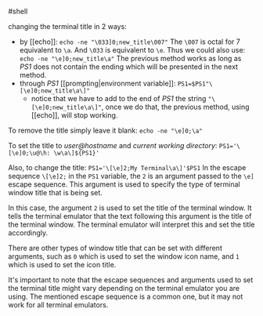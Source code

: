#shell 

changing the terminal title in 2 ways:
- by [[echo]]: `echo -ne "\033]0;new_title\007"`
The `\007` is octal for 7 equivalent  to `\a`. And `\033` is equivalent to `\e`. Thus we could also use: `echo -ne "\e]0;new_title\a"`
The previous method works as long as *PS1*  does not contain the ending which will be presented in the next method.
- through *PS1* [[prompting|environment variable]]: `PS1=$PS1"\[\e]0;new_title\a\]"`
	- notice that we have to add to the end of *PS1* the string `"\[\e]0;new_title\a\]"`, once we do that, the previous method, using [[echo]], will stop working.

To remove the title simply leave it blank: `echo -ne "\e]0;\a"`

To set the title to *user@hostname* and *current working directory*: 
`PS1='\[\e]0;\u@\h: \w\a\]${PS1}'`


Also, to change the title: `PS1='\[\e]2;My Terminal\a\]'$PS1`
In the escape sequence `\[\e]2;` in the `PS1` variable, the `2` is an argument passed to the `\e]` escape sequence. This argument is used to specify the type of terminal window title that is being set.

In this case, the argument `2` is used to set the title of the terminal window. It tells the terminal emulator that the text following this argument is the title of the terminal window. The terminal emulator will interpret this and set the title accordingly.

There are other types of window title that can be set with different arguments, such as `0` which is used to set the window icon name, and `1` which is used to set the icon title.

It's important to note that the escape sequences and arguments used to set the terminal title might vary depending on the terminal emulator you are using. The mentioned escape sequence is a common one, but it may not work for all terminal emulators.

